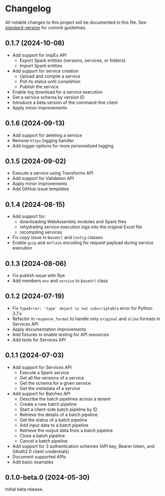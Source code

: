 # Changelog

All notable changes to this project will be documented in this file.
See [standard-version](https://github.com/conventional-changelog/standard-version)
for commit guidelines.

## 0.1.7 (2024-10-08)

- Add support for ImpEx API
  - Export Spark entities (versions, services, or folders)
  - Import Spark entities
- Add support for service creation
  - Upload and compile a service
  - Poll its status until completion
  - Publish the service
- Enable log download for a service execution
- Get a service schema by version ID
- Introduce a beta version of the command-line client
- Apply minor improvements

## 0.1.6 (2024-09-13)

- Add support for deleting a service
- Remove `httpx` logging handler
- Add logger options for more personalized logging

## 0.1.5 (2024-09-02)

- Execute a service using Transforms API
- Add support for Validation API
- Apply minor improvements
- Add GitHub issue templates

## 0.1.4 (2024-08-15)

- Add support for:
  - downloading WebAssembly modules and Spark files
  - rehydrating service execution logs into the original Excel file
  - recompiling services
- Fix copy issue in `BaseUrl` and `Config` classes
- Enable `gzip` and `deflate` encoding for request payload during service execution

## 0.1.3 (2024-08-06)

- Fix publish issue with Rye
- Add members `env` and `service` to `BaseUrl` class

## 0.1.2 (2024-07-19)

- Fix `TypeError: 'type' object is not subscriptable` error for Python 3.7.x
- Refactor in `response_format` to handle only `original` and `alike` formats in Services API
- Apply documentation improvements
- Add fixtures to enable testing for API resources
- Add tests for Services API

## 0.1.1 (2024-07-03)

- Add support for Services API
  - Execute a Spark service
  - Get all the versions of a service
  - Get the schema for a given service
  - Get the metadata of a service
- Add support for Batches API
  - Describe the batch pipelines across a tenant
  - Create a new batch pipeline
  - Start a client-side batch pipeline by ID
  - Retrieve the details of a batch pipeline
  - Get the status of a batch pipeline
  - Add input data to a batch pipeline
  - Retrieve the output data from a batch pipeline
  - Close a batch pipeline
  - Cancel a batch pipeline
- Add support for 3 authentication schemes (API key, Bearer token, and OAuth2.0 client credentials)
- Document supported APIs
- Add basic examples

## 0.1.0-beta.0 (2024-05-30)

Initial beta release.
